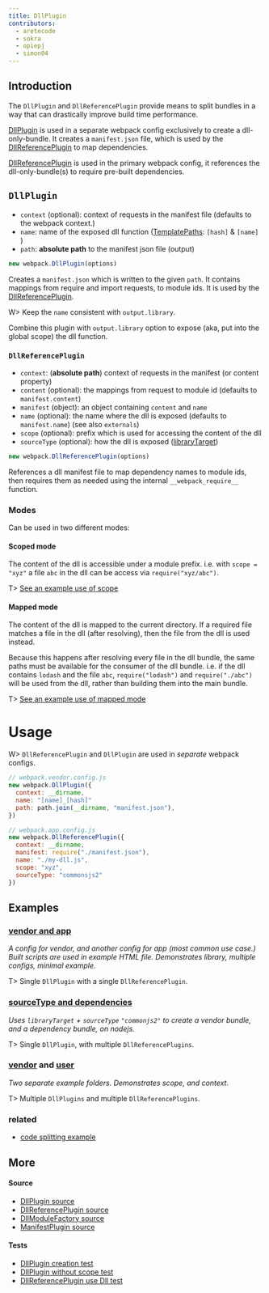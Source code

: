 ```yaml
---
title: DllPlugin
contributors:
  - aretecode
  - sokra
  - opiepj
  - simon04
---
```


## Introduction

The `DllPlugin` and `DllReferencePlugin` provide means to split bundles in a way that can drastically improve build time performance.

[DllPlugin](#DllPlugin) is used in a separate webpack config exclusively to create a dll-only-bundle. It creates a `manifest.json` file, which is used by the [DllReferencePlugin](#DllReferencePlugin) to map dependencies.

[DllReferencePlugin](#DllReferencePlugin) is used in the primary webpack config, it references the dll-only-bundle(s) to require pre-built dependencies.



## `DllPlugin`

* `context` (optional): context of requests in the manifest file (defaults to the webpack context.)
* `name`: name of the exposed dll function ([TemplatePaths][src-TemplatedPathPlugin]: `[hash]` & `[name]` )
* `path`: **absolute path** to the manifest json file (output)

```javascript
new webpack.DllPlugin(options)
```

Creates a `manifest.json` which is written to the given `path`. It contains mappings from require and import requests, to module ids. It is used by the [DllReferencePlugin](#DllReferencePlugin).


W> Keep the `name` consistent with `output.library`.

Combine this plugin with `output.library` option to expose (aka, put into the global scope) the dll function.


### `DllReferencePlugin`

* `context`: (**absolute path**) context of requests in the manifest (or content property)
* `content` (optional): the mappings from request to module id (defaults to `manifest.content`)
* `manifest` (object): an object containing `content` and `name`
* `name` (optional): the name where the dll is exposed (defaults to `manifest.name`) (see also `externals`)
* `scope` (optional): prefix which is used for accessing the content of the dll
* `sourceType` (optional): how the dll is exposed ([libraryTarget][docs-libraryTarget])

```javascript
new webpack.DllReferencePlugin(options)
```

References a dll manifest file to map dependency names to module ids, then requires them as needed using the internal `__webpack_require__` function.


### Modes

Can be used in two different modes:

#### **Scoped mode**

The content of the dll is accessible under a module prefix. i.e. with `scope = "xyz"` a file `abc` in the dll can be access via `require("xyz/abc")`.

T> [See an example use of scope][examples-dll-user]


#### **Mapped mode**

The content of the dll is mapped to the current directory. If a required file matches a file in the dll (after resolving), then the file from the dll is used instead.

Because this happens after resolving every file in the dll bundle, the same paths must be available for the consumer of the dll bundle. i.e. if the dll contains `lodash` and the file `abc`, `require("lodash")` and `require("./abc")` will be used from the dll, rather than building them into the main bundle.

T> [See an example use of mapped mode][examples-dll-source-type-and-dependencies]



# Usage

W> `DllReferencePlugin` and `DllPlugin` are used in _separate_ webpack configs.


```javascript
// webpack.vendor.config.js
new webpack.DllPlugin({
  context: __dirname,
  name: "[name]_[hash]"
  path: path.join(__dirname, "manifest.json"),
})
```

```javascript
// webpack.app.config.js
new webpack.DllReferencePlugin({
  context: __dirname,
  manifest: require("./manifest.json"),
  name: "./my-dll.js",
  scope: "xyz",
  sourceType: "commonsjs2"
})
```


## **Examples**

### [vendor and app][examples-dll-app-and-vendor]

_A config for vendor, and another config for app (most common use case.) Built scripts are used in example HTML file. Demonstrates library, multiple configs, minimal example._

T> Single `DllPlugin` with a single `DllReferencePlugin`.

### [sourceType and dependencies][examples-dll-source-type-and-dependencies]

_Uses `libraryTarget` + `sourceType` `"commonjs2"` to create a vendor bundle, and a dependency bundle, on nodejs._

T> Single `DllPlugin`, with multiple `DllReferencePlugins`.

### [vendor][examples-dll-vendor] and [user][examples-dll-user]

_Two separate example folders. Demonstrates scope, and context._

T> Multiple `DllPlugins` and multiple `DllReferencePlugins`.


### related
- [code splitting example][examples-explicit-vendor-chunk]



## More

#### Source
- [DllPlugin source][src-DllPlugin]
- [DllReferencePlugin source][src-DllReferencePlugin]
- [DllModuleFactory source][src-DllModuleFactory]
- [ManifestPlugin source][src-ManifestPlugin]

#### Tests
- [DllPlugin creation test][tests-DllPlugin-0]
- [DllPlugin without scope test][tests-DllPlugin-2]
- [DllReferencePlugin use Dll test][tests-DllPlugin-1]


[examples-examples]: https://github.com/webpack/webpack/tree/master/examples
[examples-dll-vendor]: https://github.com/webpack/webpack/tree/master/examples/dll
[examples-dll-user]: https://github.com/webpack/webpack/tree/master/examples/dll-user
[examples-dll-app-and-vendor]: https://github.com/webpack/webpack/tree/master/examples/dll-app-and-vendor
[examples-dll-source-type-and-dependencies]: https://github.com/webpack/webpack/tree/master/examples/dll-source-type-and-dependencies/README.md
[examples-explicit-vendor-chunk]: https://github.com/webpack/webpack/tree/master/examples/explicit-vendor-chunk/README.md

[src-DllReferencePlugin]: https://github.com/webpack/tree/master/lib/DllReferencePlugin.js
[src-DllPlugin]: https://github.com/webpack/webpack/tree/master/lib/DllPlugin.js
[src-DllEntryPlugin]: https://github.com/webpack/webpack/blob/master/lib/DllEntryPlugin.js
[src-DllModuleFactory]: https://github.com/webpack/webpack/blob/master/lib/DllModuleFactory.js
[src-ManifestPlugin]: https://github.com/webpack/webpack/blob/master/lib/LibManifestPlugin.js
[src-TemplatedPathPlugin]: https://github.com/webpack/webpack/blob/master/lib/TemplatedPathPlugin.js

[tests-DllPlugin-0]: https://github.com/webpack/webpack/tree/master/test/configCases/dll-plugin/0-create-dll/webpack.config.js
[tests-DllPlugin-1]: https://github.com/webpack/webpack/tree/master/test/configCases/dll-plugin
[tests-DllPlugin-2]: https://github.com/webpack/webpack/tree/master/test/configCases/dll-plugin/2-use-dll-without-scope/webpack.config.js

[docs-libraryTarget]: https://webpack.js.org/configuration/output/#output-librarytarget
